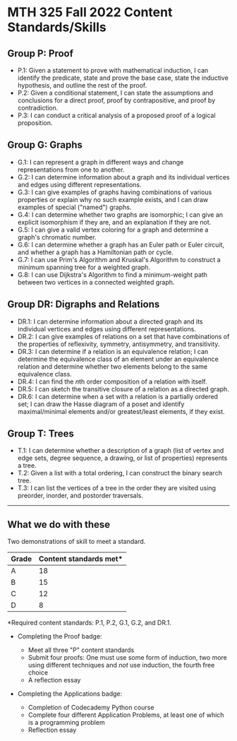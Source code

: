 # MTH 325 Fall 2022 Content Standards/Skills 

## Group P: Proof

- P.1: Given a statement to prove with mathematical induction, I can identify the predicate, state and prove the base case, state the inductive hypothesis, and outline the rest of the proof. 
- P.2: Given a conditional statement, I can state the assumptions and conclusions for a direct proof, proof by contrapositive, and proof by contradiction. 
- P.3: I can conduct a critical analysis of a proposed proof of a logical proposition. 

## Group G: Graphs

- G.1: I can represent a graph in different ways and change representations from one to another. 
- G.2: I can determine information about a graph and its individual vertices and edges using different representations. 
- G.3: I can give examples of graphs having combinations of various properties or explain why no such example exists, and I can draw examples of special ("named") graphs.
- G.4: I can determine whether two graphs are isomorphic; I can give an explicit isomorphism if they are, and an explanation if they are not. 
- G.5: I can give a valid vertex coloring for a graph and determine a graph's chromatic number. 
- G.6: I can determine whether a graph has an Euler path or Euler circuit, and whether a graph has a Hamiltonian path or cycle.
- G.7: I can use Prim's Algorithm and Kruskal's Algorithm to construct a minimum spanning tree for a weighted graph. 
- G.8: I can use Dijkstra's Algorithm to find a minimum-weight path between two vertices in a connected weighted graph. 

## Group DR: Digraphs and Relations

- DR.1: I can determine information about a directed graph and its individual vertices and edges using different representations.  
- DR.2: I can give examples of relations on a set that have combinations of the properties of reflexivity, symmetry, antisymmetry, and transitivity.
- DR.3: I can determine if a relation is an equivalence relation; I can determine the equivalence class of an element under an equivalence relation and determine whether two elements belong to the same equivalence class. 
- DR.4: I can find the $n$th order composition of a relation with itself. 
- DR.5: I can sketch the transitive closure of a relation as a directed graph. 
- DR.6: I can determine when a set with a relation is a partially ordered set; I can draw the Hasse diagram of a poset and identify maximal/minimal elements and/or greatest/least elements, if they exist.

## Group T: Trees 

- T.1: I can determine whether a description of a graph (list of vertex and edge sets, degree sequence, a drawing, or list of properties) represents a tree. 
- T.2: Given a list with a total ordering, I can construct the binary search tree.
- T.3: I can list the vertices of a tree in the order they are visited using preorder, inorder, and postorder traversals.

---

## What we do with these 

Two demonstrations of skill to meet a standard. 

| Grade | Content standards met* | 
| ----  | --------------------- | 
|  A    | 18 | 
|  B    | 15 |
|  C    | 12 | 
|  D    | 8 | 


*Required content standards: P.1, P.2, G.1, G.2, and DR.1. 

- Completing the Proof badge: 
  - Meet all three "P" content standards 
  - Submit four proofs: One must use some form of induction, two more using different techniques and *not* use induction, the fourth free choice 
  - A reflection essay 

- Completing the Applications badge: 
  - Completion of Codecademy Python course 
  - Complete four different Application Problems, at least one of which is a programming problem 
  - Reflection essay 